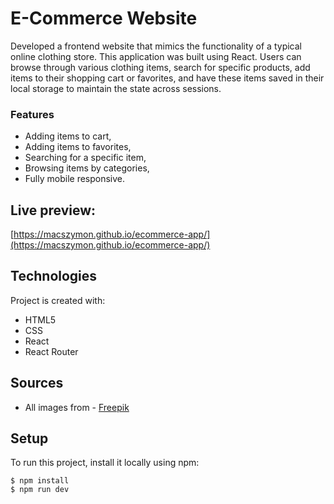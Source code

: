 # E-Commerce Website
Developed a frontend website that mimics the functionality of a typical online clothing store. This application was built using React. Users can browse through various clothing items, search for specific products, add items to their shopping cart or favorites, and have these items saved in their local storage to maintain the state across sessions.

### Features
* Adding items to cart,
* Adding items to favorites,
* Searching for a specific item,
* Browsing items by categories,
* Fully mobile responsive.

## Live preview:
[https://macszymon.github.io/ecommerce-app/](https://macszymon.github.io/ecommerce-app/)

## Technologies
Project is created with:
* HTML5
* CSS
* React
* React Router

## Sources
* All images from - [Freepik](https://www.freepik.com/)

## Setup
To run this project, install it locally using npm:
```
$ npm install
$ npm run dev
```
